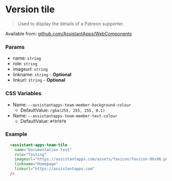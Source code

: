 # Version tile

> Used to display the details of a Patreon supporter.

Available from: [github.com/AssistantApps/WebComponents](https://github.com/AssistantApps/WebComponents)

### Params
 - name: `string`
 - role: `string`
 - imageurl: `string`
 - linkname: `string` - **Optional**
 - linkurl: `string` - **Optional**

### CSS Variables
- Name: `--assistantapps-team-member-background-colour`
  - DefaultValue: `rgba(255, 255, 255, 0.1)`
- Name: `--assistantapps-team-member-text-colour`
  - DefaultValue: `#f0f0f0`

### Example

```html
  <assistant-apps-team-tile
    name="Documentation test"
    role="Testing"
    imageurl="https://assistantapps.com/assets/favicon/favicon-96x96.png"
    linkname="Homepage"
    linkurl="https://assistantapps.com"
  />
```
<assistant-apps-team-tile
  name="Documentation test"
  role="Testing"
  imageurl="https://assistantapps.com/assets/favicon/favicon-96x96.png"
  linkname="Homepage"
  linkurl="https://assistantapps.com"
/>
